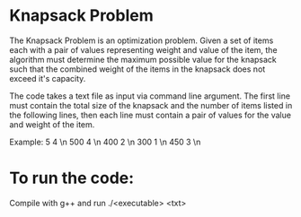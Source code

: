 # Knapsack Problem
The Knapsack Problem is an optimization problem. Given a set of items each with a pair of values representing weight and value of the item, the algorithm must determine the maximum possible value for the knapsack such that the combined weight of the items in the knapsack does not exceed it's capacity.

The code takes a text file as input via command line argument. The first line must contain the total size of the knapsack and the number of items listed in the following lines, then each line must contain a pair of values for the value and weight of the item.

Example:
5 4 \n
500 4 \n
400 2 \n
300 1 \n
450 3 \n

# To run the code:
Compile with g++ and run ./\<executable\> \<txt>
